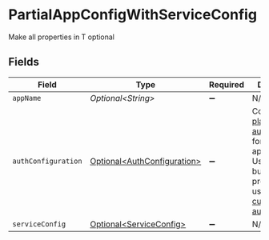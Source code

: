 # PartialAppConfigWithServiceConfig

Make all properties in T optional


## Fields

| Field                                                                                                                                                                                                                                                                                     | Type                                                                                                                                                                                                                                                                                      | Required                                                                                                                                                                                                                                                                                  | Description                                                                                                                                                                                                                                                                               |
| ----------------------------------------------------------------------------------------------------------------------------------------------------------------------------------------------------------------------------------------------------------------------------------------- | ----------------------------------------------------------------------------------------------------------------------------------------------------------------------------------------------------------------------------------------------------------------------------------------- | ----------------------------------------------------------------------------------------------------------------------------------------------------------------------------------------------------------------------------------------------------------------------------------------- | ----------------------------------------------------------------------------------------------------------------------------------------------------------------------------------------------------------------------------------------------------------------------------------------- |
| `appName`                                                                                                                                                                                                                                                                                 | *Optional\<String>*                                                                                                                                                                                                                                                                       | :heavy_minus_sign:                                                                                                                                                                                                                                                                        | N/A                                                                                                                                                                                                                                                                                       |
| `authConfiguration`                                                                                                                                                                                                                                                                       | [Optional\<AuthConfiguration>](../../models/shared/AuthConfiguration.md)                                                                                                                                                                                                                  | :heavy_minus_sign:                                                                                                                                                                                                                                                                        | Configure [player authentication](https://hathora.dev/docs/lobbies-and-matchmaking/auth-service) for your application. Use Hathora's built-in auth providers or use your own [custom authentication](https://hathora.dev/docs/lobbies-and-matchmaking/auth-service#custom-auth-provider). |
| `serviceConfig`                                                                                                                                                                                                                                                                           | [Optional\<ServiceConfig>](../../models/shared/ServiceConfig.md)                                                                                                                                                                                                                          | :heavy_minus_sign:                                                                                                                                                                                                                                                                        | N/A                                                                                                                                                                                                                                                                                       |